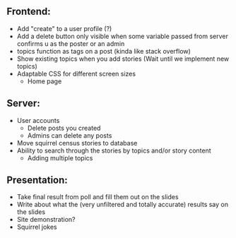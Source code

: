 ## **Frontend:**

-   Add "create" to a user profile (?)
-   Add a delete button only visible when some variable passed from server confirms u as the poster or an admin
-   topics function as tags on a post (kinda like stack overflow)
-   Show existing topics when you add stories (Wait until we implement new topics)
-   Adaptable CSS for different screen sizes
    -   Home page

## **Server:**

-   User accounts
    -   Delete posts you created
    -   Admins can delete any posts
-   Move squirrel census stories to database
-   Ability to search through the stories by topics and/or story content
    -   Adding multiple topics

## **Presentation:**

-   Take final result from poll and fill them out on the slides
-   Write about what the (very unfiltered and totally accurate) results say on the slides
-   Site demonstration?
-   Squirrel jokes
